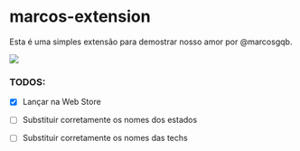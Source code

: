 # marcos-extension

Esta é uma simples extensão para demostrar nosso amor por @marcosgqb.

<a href="https://chrome.google.com/webstore/detail/marcos-extension/mdknemlhplbblnhlhadddoleccgmgeom" target="_blank">
<img src="https://storage.googleapis.com/web-dev-uploads/image/WlD8wC6g8khYWPJUsQceQkhXSlv1/UV4C4ybeBTsZt43U4xis.png"/>
</a>

### TODOS:

- [X] Lançar na Web Store
- [ ] Substituir corretamente os nomes dos estados
- [ ] Substituir corretamente os nomes das techs

